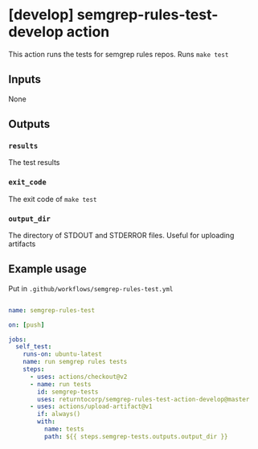 # [develop] semgrep-rules-test-develop action

This action runs the tests for semgrep rules repos. Runs `make test`

## Inputs

None

## Outputs

### `results`

The test results

### `exit_code`

The exit code of `make test`

### `output_dir`

The directory of STDOUT and STDERROR files. Useful for uploading artifacts

## Example usage

Put in `.github/workflows/semgrep-rules-test.yml`

```yaml

name: semgrep-rules-test

on: [push]

jobs:
  self_test:
    runs-on: ubuntu-latest
    name: run semgrep rules tests
    steps:
      - uses: actions/checkout@v2
      - name: run tests
        id: semgrep-tests
        uses: returntocorp/semgrep-rules-test-action-develop@master
      - uses: actions/upload-artifact@v1
        if: always()
        with:
          name: tests
          path: ${{ steps.semgrep-tests.outputs.output_dir }}
```
